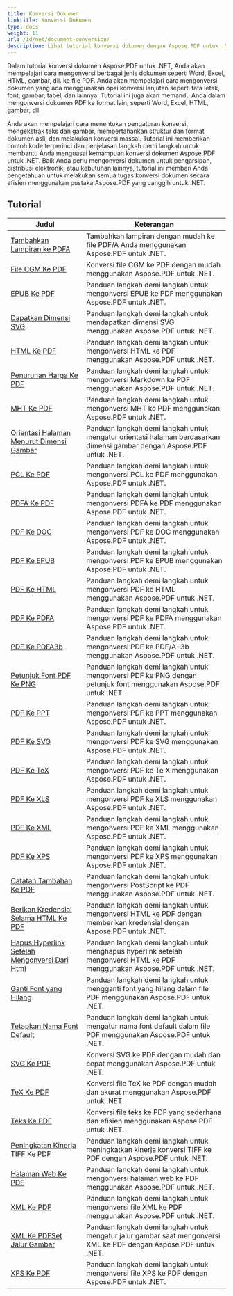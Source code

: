 ```yaml
---
title: Konversi Dokumen
linktitle: Konversi Dokumen
type: docs
weight: 11
url: /id/net/document-conversion/
description: Lihat tutorial konversi dokumen dengan Aspose.PDF untuk .NET. Konversi file ke format berbeda dengan mudah.
---
```

Dalam tutorial konversi dokumen Aspose.PDF untuk .NET, Anda akan mempelajari cara mengonversi berbagai jenis dokumen seperti Word, Excel, HTML, gambar, dll. ke file PDF. Anda akan mempelajari cara mengonversi dokumen yang ada menggunakan opsi konversi lanjutan seperti tata letak, font, gambar, tabel, dan lainnya. Tutorial ini juga akan memandu Anda dalam mengonversi dokumen PDF ke format lain, seperti Word, Excel, HTML, gambar, dll. 

Anda akan mempelajari cara menentukan pengaturan konversi, mengekstrak teks dan gambar, mempertahankan struktur dan format dokumen asli, dan melakukan konversi massal. Tutorial ini memberikan contoh kode terperinci dan penjelasan langkah demi langkah untuk membantu Anda menguasai kemampuan konversi dokumen Aspose.PDF untuk .NET. Baik Anda perlu mengonversi dokumen untuk pengarsipan, distribusi elektronik, atau kebutuhan lainnya, tutorial ini memberi Anda pengetahuan untuk melakukan semua tugas konversi dokumen secara efisien menggunakan pustaka Aspose.PDF yang canggih untuk .NET.

## Tutorial
| Judul | Keterangan |
| --- | --- | 
| [Tambahkan Lampiran ke PDFA](./add-attachment-to-pdfa/) | Tambahkan lampiran dengan mudah ke file PDF/A Anda menggunakan Aspose.PDF untuk .NET. |  
| [File CGM Ke PDF](./cgm-to-pdf/) | Konversi file CGM ke PDF dengan mudah menggunakan Aspose.PDF untuk .NET. |  
| [EPUB Ke PDF](./epub-to-pdf/) | Panduan langkah demi langkah untuk mengonversi EPUB ke PDF menggunakan Aspose.PDF untuk .NET. |  
| [Dapatkan Dimensi SVG](./get-svg-dimensions/) | Panduan langkah demi langkah untuk mendapatkan dimensi SVG menggunakan Aspose.PDF untuk .NET. |  
| [HTML Ke PDF](./html-to-pdf/) | Panduan langkah demi langkah untuk mengonversi HTML ke PDF menggunakan Aspose.PDF untuk .NET. |  
| [Penurunan Harga Ke PDF](./markdown-to-pdf/) | Panduan langkah demi langkah untuk mengonversi Markdown ke PDF menggunakan Aspose.PDF untuk .NET. |  
| [MHT Ke PDF](./mht-to-pdf/) | Panduan langkah demi langkah untuk mengonversi MHT ke PDF menggunakan Aspose.PDF untuk .NET. |  
| [Orientasi Halaman Menurut Dimensi Gambar](./page-orientation-according-image-dimensions/) | Panduan langkah demi langkah untuk mengatur orientasi halaman berdasarkan dimensi gambar dengan Aspose.PDF untuk .NET. |  
| [PCL Ke PDF](./pcl-to-pdf/) | Panduan langkah demi langkah untuk mengonversi PCL ke PDF menggunakan Aspose.PDF untuk .NET. |  
| [PDFA Ke PDF](./pdfa-to-pdf/) | Panduan langkah demi langkah untuk mengonversi PDFA ke PDF menggunakan Aspose.PDF untuk .NET. |  
| [PDF Ke DOC](./pdf-to-doc/) | Panduan langkah demi langkah untuk mengonversi PDF ke DOC menggunakan Aspose.PDF untuk .NET.  |  
| [PDF Ke EPUB](./pdf-to-epub/) | Panduan langkah demi langkah untuk mengonversi PDF ke EPUB menggunakan Aspose.PDF untuk .NET. |  
| [PDF Ke HTML](./pdf-to-html/) | Panduan langkah demi langkah untuk mengonversi PDF ke HTML menggunakan Aspose.PDF untuk .NET. |  
| [PDF Ke PDFA](./pdf-to-pdfa/) | Panduan langkah demi langkah untuk mengonversi PDF ke PDFA menggunakan Aspose.PDF untuk .NET. |  
| [PDF Ke PDFA3b](./pdf-to-pdfa3b/) | Panduan langkah demi langkah untuk mengonversi PDF ke PDF/A-3b menggunakan Aspose.PDF untuk .NET. |  
| [Petunjuk Font PDF Ke PNG](./pdf-to-png-font-hinting/) | Panduan langkah demi langkah untuk mengonversi PDF ke PNG dengan petunjuk font menggunakan Aspose.PDF untuk .NET. |  
| [PDF Ke PPT](./pdf-to-ppt/) | Panduan langkah demi langkah untuk mengonversi PDF ke PPT menggunakan Aspose.PDF untuk .NET. |  
| [PDF Ke SVG](./pdf-to-svg/) | Panduan langkah demi langkah untuk mengonversi PDF ke SVG menggunakan Aspose.PDF untuk .NET. |  
| [PDF Ke TeX](./pdf-to-tex/) | Panduan langkah demi langkah untuk mengonversi PDF ke Te X menggunakan Aspose.PDF untuk .NET. |  
| [PDF Ke XLS](./pdf-to-xls/) | Panduan langkah demi langkah untuk mengonversi PDF ke XLS menggunakan Aspose.PDF untuk .NET. |  
| [PDF Ke XML](./pdf-to-xml/) | Panduan langkah demi langkah untuk mengonversi PDF ke XML menggunakan Aspose.PDF untuk .NET. |  
| [PDF Ke XPS](./pdf-to-xps/) | Panduan langkah demi langkah untuk mengonversi PDF ke XPS menggunakan Aspose.PDF untuk .NET. |  
| [Catatan Tambahan Ke PDF](./postscript-to-pdf/) | Panduan langkah demi langkah untuk mengonversi PostScript ke PDF menggunakan Aspose.PDF untuk .NET. |  
| [Berikan Kredensial Selama HTML Ke PDF](./provide-credentials-during-html-to-pdf/) | Panduan langkah demi langkah untuk mengonversi HTML ke PDF dengan memberikan kredensial dengan Aspose.PDF untuk .NET. |  
| [Hapus Hyperlink Setelah Mengonversi Dari Html](./remove-hyperlinks-after-converting-from-html/) | Panduan langkah demi langkah untuk menghapus hyperlink setelah mengonversi HTML ke PDF menggunakan Aspose.PDF untuk .NET. |  
| [Ganti Font yang Hilang](./replace-missing-fonts/) | Panduan langkah demi langkah untuk mengganti font yang hilang dalam file PDF menggunakan Aspose.PDF untuk .NET. |  
| [Tetapkan Nama Font Default](./set-default-font-name/) | Panduan langkah demi langkah untuk mengatur nama font default dalam file PDF menggunakan Aspose.PDF untuk .NET. |  
| [SVG Ke PDF](./svg-to-pdf/) | Konversi SVG ke PDF dengan mudah dan cepat menggunakan Aspose.PDF untuk .NET. |  
| [TeX Ke PDF](./tex-to-pdf/) | Konversi file TeX ke PDF dengan mudah dan akurat menggunakan Aspose.PDF untuk .NET. |  
| [Teks Ke PDF](./text-to-pdf/) | Konversi file teks ke PDF yang sederhana dan efisien menggunakan Aspose.PDF untuk .NET. |  
| [Peningkatan Kinerja TIFF Ke PDF](./tiff-to-pdf-performance-improvement/) | Panduan langkah demi langkah untuk meningkatkan kinerja konversi TIFF ke PDF dengan Aspose.PDF untuk .NET. |  
| [Halaman Web Ke PDF](./web-page-to-pdf/) | Panduan langkah demi langkah untuk mengonversi halaman web ke PDF menggunakan Aspose.PDF untuk .NET. |  
| [XML Ke PDF](./xml-to-pdf/) | Panduan langkah demi langkah untuk mengonversi file XML ke PDF menggunakan Aspose.PDF untuk .NET. |  
| [XML Ke PDFSet Jalur Gambar](./xml-to-pdfset-image-path/) | Panduan langkah demi langkah untuk mengatur jalur gambar saat mengonversi XML ke PDF dengan Aspose.PDF untuk .NET. |  
| [XPS Ke PDF](./xps-to-pdf/) | Panduan langkah demi langkah untuk mengonversi file XPS ke PDF dengan Aspose.PDF untuk .NET. |  